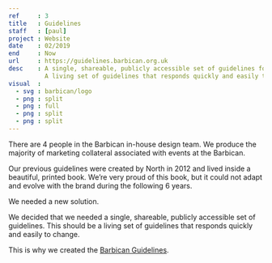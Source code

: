 ```yaml
---
ref     : 3
title   : Guidelines
staff   : [paul]
project : Website
date    : 02/2019
end     : Now
url     : https://guidelines.barbican.org.uk
desc    : A single, shareable, publicly accessible set of guidelines for the Barbican.
          A living set of guidelines that responds quickly and easily to change.
visual  :
  - svg : barbican/logo
  - png : split
  - png : full
  - png : split
  - png : split
---
```


There are 4 people in the Barbican in-house design team. We produce the majority of marketing collateral associated with events at the Barbican.

Our previous guidelines were created by North in 2012 and lived inside a beautiful, printed book. We’re very proud of this book, but it could not adapt and evolve with the brand during the following 6 years.

We needed a new solution.

We decided that we needed a single, shareable, publicly accessible set of guidelines. This should be a living set of guidelines that responds quickly and easily to change.

This is why we created the [Barbican Guidelines](https://guidelines.barbican.org.uk).
